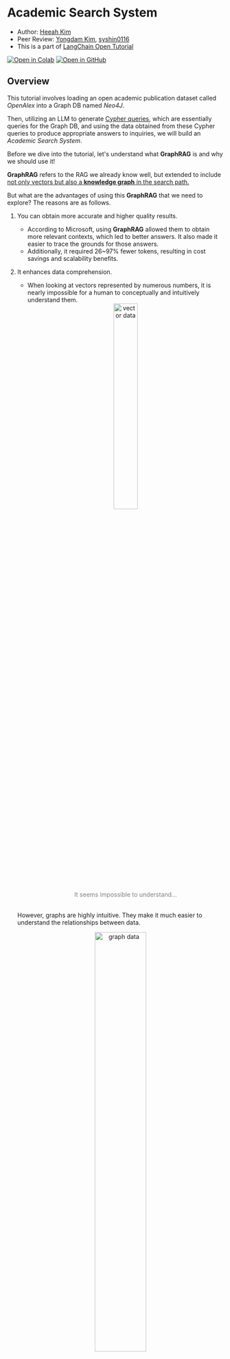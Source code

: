 <style>
.custom {
    background-color: #008d8d;
    color: white;
    padding: 0.25em 0.5em 0.25em 0.5em;
    white-space: pre-wrap;       /* css-3 */
    white-space: -moz-pre-wrap;  /* Mozilla, since 1999 */
    white-space: -pre-wrap;      /* Opera 4-6 */
    white-space: -o-pre-wrap;    /* Opera 7 */
    word-wrap: break-word;
}

pre {
    background-color: #027c7c;
    padding-left: 0.5em;
}

</style>

# Academic Search System

- Author: [Heeah Kim](https://github.com/yellowGangneng)
- Peer Review: [Yongdam Kim](https://github.com/dancing-with-coffee), [syshin0116](https://github.com/syshin0116)
- This is a part of [LangChain Open Tutorial](https://github.com/LangChain-OpenTutorial/LangChain-OpenTutorial)


[![Open in Colab](https://colab.research.google.com/assets/colab-badge.svg)](https://colab.research.google.com/github/LangChain-OpenTutorial/LangChain-OpenTutorial/blob/main/19-Cookbook/07-AcademicSearchSystem.ipynb) [![Open in GitHub](https://img.shields.io/badge/Open%20in%20GitHub-181717?style=flat-square&logo=github&logoColor=white)](https://github.com/LangChain-OpenTutorial/LangChain-OpenTutorial/blob/main/19-Cookbook/07-AcademicSearchSystem.ipynb)

## Overview

This tutorial involves loading an open academic publication dataset called *OpenAlex* into a Graph DB named *Neo4J*.

Then, utilizing an LLM to generate <U>Cypher queries</U>, which are essentially queries for the Graph DB,
and using the data obtained from these Cypher queries to produce appropriate answers to inquiries,
we will build an *Academic Search System*.

Before we dive into the tutorial, let's understand what **GraphRAG** is and why we should use it!

**GraphRAG** refers to the RAG we already know well, but extended to include <U>not only vectors but also a **knowledge graph** in the search path.</U>

But what are the advantages of using this **GraphRAG** that we need to explore?
The reasons are as follows.

1. You can obtain more accurate and higher quality results.
    - According to Microsoft, using **GraphRAG** allowed them to obtain more relevant contexts, which led to better answers. It also made it easier to trace the grounds for those answers. 
    - Additionally, it required 26~97% fewer tokens, resulting in cost savings and scalability benefits.

2. It enhances data comprehension.
    - When looking at vectors represented by numerous numbers, it is nearly impossible for a human to conceptually and intuitively understand them.
    <br><center><img src='./assets/07-academic-search-system-01.png' alt='vector data' style="width:35%; height:35%"></center>
      <center style="color:gray">It seems impossible to understand...</center>
    <br>However, graphs are highly intuitive. They make it much easier to understand the relationships between data.
    <br><center><img src='./assets/07-academic-search-system-02.png' alt='graph data' style="width:50%; height:50%"></center>
      <center style="color:gray">It looks much clearer now.</center>
    <br>By exploring such intuitive graphs, you can gain new insights.

3. Management becomes easier in terms of tracking, explaining, and access control.
    - Using graphs, you can trace why certain data was selected or why errors occurred. This traceability can be used to explain the results.
    - Additionally, you can assign data permissions within the knowledge graph, enhancing security and privacy protection.

Knowing what **GraphRAG** is makes you want to use it even more, doesn't it?
Now, let's embark on creating an **Academic Search System** together!

### Table of Contents

- [Overview](#overview)
- [Environement Setup](#environment-setup)
- [Preliminary Task: Running Neo4j Using Docker](#preliminary-task-running-neo4j-using-docker)
- [Prepare the Data](#prepare-the-data)
- [Let's make the Academic Search System](#lets-make-the-academic-search-system)

### References

- [Create a Neo4j GraphRAG Workflow Using LangChain and LangGraph](https://neo4j.com/developer-blog/neo4j-graphrag-workflow-langchain-langgraph/)
- [The GraphRAG Manifesto: Adding Knowledge to GenAI](https://neo4j.com/blog/graphrag-manifesto/)
- [Graph-Based-Literature-Review-Tool](https://github.com/vtmike2015/Graph-Based-Literature-Review-Tool/tree/main)
- [Neo4j](https://python.langchain.com/docs/integrations/graphs/neo4j_cypher/)
- [OpenAlex](https://docs.openalex.org/)
- [GraphRAG : Neo4j DB와 LangChain 결합을 통한 질의응답 구현하기 (Kaggle CSV 데이터 적용하기)](https://uoahvu.tistory.com/entry/GraphRAG-Neo4j-DB%EC%99%80-LangChain-%EA%B2%B0%ED%95%A9%EC%9D%84-%ED%86%B5%ED%95%9C-%EC%A7%88%EC%9D%98%EC%9D%91%EB%8B%B5-%EA%B5%AC%ED%98%84%ED%95%98%EA%B8%B0-Kaggle-CSV-%EB%8D%B0%EC%9D%B4%ED%84%B0-%EC%A0%81%EC%9A%A9%ED%95%98%EA%B8%B0)
----

<div style="color:gray">
Of course, Graph RAG does not come without its disadvantages.

1. It is quite challenging to construct.
2. It can be inefficient when dealing with unstructured data.
3. etc ...

Therefore, one must exercise caution when applying it in a production environment.

However, in this tutorial, we will focus solely on the topic of **Academic Search System**.
</div>

## Environment Setup

Set up the environment. You may refer to [Environment Setup](https://wikidocs.net/257836) for more details.

**[Note]**
- `langchain-opentutorial` is a package that provides a set of easy-to-use environment setup, useful functions and utilities for tutorials. 
- You can checkout the [`langchain-opentutorial`](https://github.com/LangChain-OpenTutorial/langchain-opentutorial-pypi) for more details.

```python
%%capture --no-stderr
%pip install langchain-opentutorial
```

```python
# Install required packages
from langchain_opentutorial import package

package.install(
    [
        "langchain-neo4j",
        "langchain",
        "langchain_openai",
        "langchain_core",
        "langgraph",
        "pyalex",
    ],
    verbose=False,
    upgrade=False,
)
```

```python
# Set environment variables
from langchain_opentutorial import set_env

set_env(
    {
        "OPENAI_API_KEY": "",
        "LANGCHAIN_API_KEY": "",
        "LANGCHAIN_TRACING_V2": "true",
        "LANGCHAIN_ENDPOINT": "https://api.smith.langchain.com",
        "LANGCHAIN_PROJECT": "Academic Search System",
        "NEO4J_USERNAME": "",
        "NEO4J_PASSWORD": "",
        "NEO4J_URI": "",
    }
)
```

You can alternatively set API keys such as `OPENAI_API_KEY` in a `.env` file and load them.

[Note] This is not necessary if you've already set the required API keys in previous steps.

```python
# Load API keys from .env file
from dotenv import load_dotenv

load_dotenv(override=True)
```

## Preliminary Task: Running Neo4j Using Docker

Before we get into the main tutorial, we need to perform some pre-tasks.<br>
Specifically, we need to launch the Graph DB, Neo4j, using Docker!

Since our goal is not to study Docker, we will skip the detailed explanation about Docker and share the Docker Compose code declared to launch the Neo4j container.
Please modify it according to your environment!

[Official Site : Getting started with Neo4j in Docker](https://neo4j.com/docs/operations-manual/current/docker/introduction/)

*docker-compose.yml*

```yaml
services:
  neo4j:
    container_name: neo4j-boot
    image: neo4j:5.22.0
    ports:
      - 7474:7474	# for browser console
      - 7687:7687	# for db
    volumes:
      - {your volume path}:/data
      - {your volume path}:/conf
      - {your volume path}:/plugins
      - {your volume path}:/logs # These files specify the volumes to maintain the basic Neo4j configuration and data.
      # We will convert and save the OpenAlex data into JSON format within {your volume path}/json_data,
      # and then load the data into our Neo4j database through the /import folder, which is mounted with this path.
      - {your volume path}:/import 
    environment:
      - NEO4J_dbms_security_procedures_unrestricted=apoc.*
      - NEO4J_apoc_import_file_enabled=true
      - NEO4J_apoc_export_file_enabled=true
      - NEO4J_apoc_import_file_use__neo4j__config=true
      - NEO4J_AUTH={your admin ID}/{your admin PW}
      - NEO4J_PLUGINS=["apoc"]
```

After launching the container using the above files (or in your own unique way), 

**https://localhost:7474**

if you access the local server on port 7474,
<br><center><img src='./assets/07-academic-search-system-03.png' alt='vector data' style="width:50%; height:50%"></center>
      <center style="color:gray">neo4j Browser Console</center>

Ta-da! You will be able to see the following Neo4j screen, 
<br>and you will be ready to fully enjoy the tutorial.

Shall we dive into the main content now?

## Prepare the Data

Let's prepare the Data. As mentioned earlier, we will use the **OpenAlex**, an open academic publication dataset.
OpenAlex data describes academic entities and how these entities are interconnected. The data properties provided include:
- `Works`
- `Authors`
- `Scores`
- `Institutions`
- `Topics`
- `Publishers`
- `Funders`

Among these, we will focus on handling the following data properties: `Works`, `Authors`, `Institutions`, `Topics`

### Data Structure

Before we look at the structure of the data we will create, let's briefly understand what Nodes and Relationships in a GraphDB are.

GraphDB is composed of **Nodes** and **Relationships**.

- **Node**: Refers to an individual entity. A node can have zero or more labels that define it.
- **Relationship**: Refers to the connection between a source node and a target node. Relationships always have a direction and a type.

Both nodes and relationships can have key-value pair properties.

For more detailed information about Graph properties, please refer to the [official website](https://neo4j.com/docs/getting-started/graph-database/).

Let us now explore the nodes and relationships of the data we will construct.

**Node**
- `Works`: These are academic documents such as journal articles, books, datasets, and theses.
    - `display_name`: The title of the academic document.
    - `cited_by_count`: The number of times the document has been cited.
    - `language`: The language in which the document is written.
    - `publication_year`: The year the document was published.
    - `type`: The type of the document.
    - `license`: The license under which the document is published.
    - `url`: The URL where the document is available.
<br>
<br>
- `Authors`: Information about the authors who wrote the academic documents.
  - `display_name`: The name of the author.
  - `orcid`: The author's ORCID. (ORCID is a global and unique ID for authors.)
  - `works_count`: The number of documents the author has worked on.
<br>
<br>
- `Topics`: Subjects related to the documents.
  - `display_name`: The title of the topic.
  - `description`: A description of the topic.
<br>
<br>
- `Institutions`: The institutions to which the authors were affiliated. It is included in the Authors data.
  - `display_name`: The name of the institution.
  - `ror`: The ROR (Research Organization Registry) ID of the institution.
  - `country_code`: The country where the institution is located.

**Relationship**
- `Works` <- `WROTE` - `Authors`: The relationship between an author and the documents they have written.
  - `author_position` The author's position in the authorship list (e.g., first author, second author).

- `Works` - `ASSOCIATION` -> `Topics`: The relationship between documents and topics.
  - `score` The relevance score indicating how strongly the document is related to the topic.

- `Authors` - `AFFILIATED` -> `Institutions`: The relationship between authors and the institutions with which they were affiliated.
  - `years` The years during which the author was affiliated with the institution.

<br>For more detailed information about **OpenAlex** Entities, please refer to the [official website](https://docs.openalex.org/api-entities/entities-overview).

The above structure utilizes only a small portion of the data, and you could certainly develop a more logical 
and comprehensive structure for nodes and relationships based on your own rationale.

However, for the purposes of this tutorial, we will proceed with the structure as outlined above.

```python
from pyalex import Works, Authors, Topics, Institutions
import os

json_path = "{your volume path}"  # "The local folder path to be mounted with /imports when running the Neo4j container
os.makedirs(json_path, exist_ok=True)
```

```python
from neo4j import GraphDatabase

# Connect with Neo4j
url = os.environ["NEO4J_URI"]
username = os.environ["NEO4J_USERNAME"]
password = os.environ["NEO4J_PASSWORD"]
driver = GraphDatabase.driver(url, auth=(username, password))
```

```python
import json


# Storing json data extracted from OpenAlex
# name : display_name of each entity
# entity : Works / Authors / Institutions / Topics
# page : JSON formatted data obtained through pyAlex
def make_file(name, entity, page):
    file = os.path.join(json_path, f"{name.replace(' ', '_')}_{entity}.json")
    out_file = open(file, "w")
    json.dump(page, out_file, indent=6)

    out_file.close()

    print("Now Downloading " + file)
```

```python
concept_id = (
    "C154945302"  # The Concept ID of Artificial Intelligence scholarly literature data
)

# Extract Works data
works_pager = (
    Works().filter(concept={"id": {concept_id}}).paginate(per_page=1, n_max=10)
)
for works_page in works_pager:
    try:
        make_file(works_page[0]["display_name"], "work", works_page[0])
        # Extract Topics data related to Works
        topics = works_page[0]["topics"]
        for topic in topics:
            try:
                topic_pager = Topics().filter(
                    display_name={"search": topic["display_name"]}
                )
                make_file(topic["display_name"], "topic", topic_pager.get()[0])
            except Exception as e:
                print(
                    "An error occurred while creating the ",
                    topic["display_name"],
                    " file. : ",
                    e,
                )

        # Extract Authors data related to Works
        for authorships in works_page[0]["authorships"]:
            try:
                author_pager = Authors().filter(
                    display_name={"search": {authorships["author"]["display_name"]}}
                )
                make_file(
                    authorships["author"]["display_name"],
                    "author",
                    author_pager.get()[0],
                )

            except Exception as e:
                print(
                    "An error occurred while creating the ",
                    authorships["author"]["display_name"],
                    " file. : ",
                    e,
                )
    except Exception as e:
        print(
            "An error occurred while creating the ",
            works_page[0]["display_name"],
            " file. : ",
            e,
        )
```

Let's create a graph based on the JSON file we downloaded.

```python
from glob import glob

# Retrieve the list of downloaded JSON files per node
# GSince the data to be used in the graph is accessed through the /imports folder within the container, local paths are excluded.
work_files = [i.split("\\")[-1] for i in glob(json_path + "*_work.json")]
author_files = [i.split("\\")[-1] for i in glob(json_path + "*_author.json")]
institution_files = [i.split("\\")[-1] for i in glob(json_path + "*_institution.json")]
topic_files = [i.split("\\")[-1] for i in glob(json_path + "*_topic.json")]
```

Now let's build a graph using Cypher. Before that, let me briefly talk about Cypher.
<br>Cypher is Neo4j’s declarative query language, allowing users to unlock the full potential of property graph databases.
<br>For more detailed information about Neo4j Cyphers, please refer to the [official website](https://neo4j.com/docs/cypher-manual/current/introduction/).

As always, a single line of code is often easier to understand than ten lines of explanation. 
<br>Let's use Cypher to insert JSON data.

Let's analyze the Cypher declared above, line by line. We will omit explanations for duplicated forms of code.

- `CALL apoc.load.json('"+ file+ "')`
  - Read the JSON files. At this time, the **APOC** module is required. In the case of the docker compose provided above, it will be automatically installed through `NEO4J_PLUGINS=['apoc']`.
<br>
<br>
- `YIELD value`
  - Returns the `value` obtained by reading the JSON file.
<br>
<br>
- `UNWIND value.authorships as authorships`
  - By separating the `authorships` list within the `value` object, each item is individually processed as `authorships` objects with an alias assigned through `as`.
<br>
<br>
- `WITH value, authorships, author, topics, field, domain`
  - Variables obtained through `YIELD` and `UNWIND` are passed to the next part of the query, making them available for subsequent operations.
<br>
<br>
- `MERGE (w:Works {id: value.id}) \
  SET w.display_name = coalesce(value.display_name, '')\
  ...`
  - The `MERGE` clause is used to match or create a node with the `Works` label that has a unique `id` property matching `value.id`. If a node with the corresponding `id` already exists, it matches that node; otherwise, it creates a new node.
  - The `SET` clause updates the `display_name` property of the `Works` node. The `coalesce` function ensures that `value.display_name` is replaced with an empty string (`''`) if it is `null`.
<br>
<br>
- `MERGE (a)-[:WROTE{author_position: authorships.author_position}]->(w)`
    - The `MERGE` clause is used to match or create a relationship between nodes `a` and `w`. Just like with nodes, if the same relationship already exists, it matches or creates it, and if it does not exist, it creates a new relationship.
    - This relationship has the `WROTE` label and includes the `author_position` property. This property is set to the value of `authorships.author_position`.

The **nodes** and **relationships** for `Authors` and `Topics` will be constructed in a similar manner, so the explanation will be omitted.

```python
for file in work_files:
    print("File being imported: " + file)
    work_node_creation = (
        "CALL apoc.load.json('"
        + file
        + "') \
        YIELD value \
        UNWIND value.authorships as authorships \
        UNWIND authorships.author as author \
        UNWIND value.topics as topics \
        UNWIND topics.field as field \
        UNWIND topics.domain as domain \
        WITH value, authorships, author, topics, field, domain \
        MERGE (w:Works {id: value.id}) \
        SET w.display_name = coalesce(value.display_name, ''), \
        w.cited_by_count = coalesce(value.cited_by_count, ''), \
        w.is_paratext = coalesce(value.is_paratext, ''), \
        w.language = coalesce(value.language, ''), \
        w.publication_year = coalesce(value.publication_year, ''), \
        w.type = coalesce(value.type, ''), \
        w.license = coalesce(value.license, ''), \
        w.url = coalesce(value.url, '')\
        MERGE (a:Authors {id: author.id})\
        SET a.display_name = coalesce(author.display_name, ''),\
        a.orcid = coalesce(author.orcid, '')\
        MERGE (a)-[:WROTE{author_position: authorships.author_position}]->(w)\
        MERGE (t:Topics {id:topics.id}) \
        SET t.display_name = coalesce(topics.display_name, '')\
        MERGE (w)-[:ASSOCIATION{score: topics.score}]->(t)"
    )
    driver.execute_query(work_node_creation)
    print("File - " + file + " import complete")

print("All works imported")
```

```python
for file in author_files:
    print("File being imported: " + file)
    author_node_creation = (
        "CALL apoc.load.json('"
        + file
        + "') \
        YIELD value \
        UNWIND value.affiliations as affiliations \
        UNWIND affiliations.institution as institution \
        UNWIND affiliations.years as years \
        WITH value, affiliations, institution, years \
        MERGE (a:Authors {id: value.id})\
        SET a.display_name = coalesce(value.display_name, ''),\
        a.orcid = coalesce(value.orcid, ''),\
        a.works_count = coalesce(value.works_count, '')\
        MERGE (i:Institutions {id:institution.id}) \
        SET i.display_name = coalesce(institution.display_name, ''), \
        i.ror = coalesce(institution.ror, ''), \
        i.country_code = coalesce(institution.country_code, '') \
        FOREACH (year IN years |\
        MERGE (a)-[:AFFILIATED{year: years}]->(i))"
    )
    driver.execute_query(author_node_creation)
    print("File - " + file + " import complete")

print("All authors imported")
```

```python
for file in topic_files:
    print("File being imported: " + file)
    topic_node_creation = (
        "CALL apoc.load.json('"
        + file
        + "') \
        YIELD value \
        UNWIND value.field as field \
        UNWIND value.domain as domain \
        WITH value, field, domain \
        MERGE (t:Topics {id: value.id})\
        SET t.display_name = coalesce(value.display_name, '')"
    )
    driver.execute_query(topic_node_creation)
    print("File - " + file + " import complete")

print("All topics imported")
```

The graph with all the data will have the following structure.

<br><center><img src='./assets/07-academic-search-system-04.png' alt='our graph' style="width:50%; height:50%"></center>
      <center style="color:gray">The graph we built!</center>

Now, let us integrate the generated graph with the LLM to build a Q&A system.

## Let's make the Academic Search System

### Using the default QA chain

First, let's make use of the default QA Chain provided by langchain.<br>
`GraphCypherQAChain` is a function that *generates Cypher queries* and *facilitates question-answering about graphs* 
<br>by having a pre-declared chain, making it convenient to use.

<br><center><img src='./assets/07-academic-search-system-05.png' alt='GraphCypherQAChain' style="width:50%; height:50%"></center>
      <center style="color:gray">source : [Langchain](https://python.langchain.com/v0.1/docs/use_cases/graph/)</center>

As can be seen from the above picture, the model operates the LLM once to generate a Cypher query, 
<br>then runs the GraphDB with the generated query, and operates the LLM once again to generate an appropriate response 
<br>to the user's query based on the executed results.

Let's implement a simple QA service using the `GraphCypherQAChain` function.

```python
from langchain_neo4j import GraphCypherQAChain, Neo4jGraph
from langchain_openai import ChatOpenAI
from langchain_core.prompts import PromptTemplate
```

```python
# Declaring graphs and LLM models

graph = Neo4jGraph(
    os.environ["NEO4J_URI"], os.environ["NEO4J_USERNAME"], os.environ["NEO4J_PASSWORD"]
)

llm = ChatOpenAI(
    model="gpt-4o-mini",
    temperature=0,
    api_key=os.environ["OPENAI_API_KEY"],
)
```

```python
# (Optional) Declaration of Prompts for Generating Cypher Queries and for QA

CYPHER_GENERATION_TEMPLATE = """Task:Generate Cypher statement to query a graph database.
Instructions:
Use only the provided relationship types and properties in the schema.
Do not use any other relationship types or properties that are not provided.
Schema:
{schema}
Note: Do not include any explanations or apologies in your responses.
Do not respond to any questions that might ask anything else than for you to construct a Cypher statement.
Do not include any text except the generated Cypher statement.

The question is:
{question}"""
CYPHER_GENERATION_PROMPT = PromptTemplate(
    input_variables=["schema", "question"], template=CYPHER_GENERATION_TEMPLATE
)
```

```python
CYPHER_QA_TEMPLATE = """You are an assistant that helps to form nice and human understandable answers.
The information part contains the provided information that you must use to construct an answer.
The provided information is authoritative, you must never doubt it or try to use your internal knowledge to correct it.
Make the answer sound as a response to the question. Do not mention that you based the result on the given information.

If the provided information is empty, say that you don't know the answer.
Information:
{context}

Question: {question}
Helpful Answer:"""
CYPHER_QA_PROMPT = PromptTemplate(
    input_variables=["context", "question"], template=CYPHER_QA_TEMPLATE
)
```

```python
chain = GraphCypherQAChain.from_llm(
    llm,
    graph=graph,
    verbose=True,
    qa_prompt=CYPHER_QA_PROMPT,
    cypher_prompt=CYPHER_GENERATION_PROMPT,
    allow_dangerous_requests=True,
)
```

```python
chain.invoke("Who is the author with the most publications?")
```

<pre class="custom">
    
    > Entering new GraphCypherQAChain chain...
    Generated Cypher:
    cypher
    MATCH (a:Authors)-[:WROTE]->(w:Works)
    RETURN a.display_name, COUNT(w) AS publication_count
    ORDER BY publication_count DESC
    LIMIT 1
    
    Full Context:
    [{'a.display_name': 'Geoffrey E. Hinton', 'publication_count': 2}]
    
    > Finished chain.
</pre>




    {'query': 'Who is the author with the most publications?',
     'result': 'The author with the most publications is Geoffrey E. Hinton, who has a total of 2 publications.'}



**However**, there is one issue with this function, 
<br>which is that it directly inserts the information from the query into the Cypher.

In other words, <U>you need to have precise information about the data to get the desired answer.</U>

```python
chain.invoke("What literature is available related to CNN?")
```

<pre class="custom">
    
    > Entering new GraphCypherQAChain chain...
    Generated Cypher:
    cypher
    MATCH (t:Topics {display_name: 'CNN'})<-[:ASSOCIATION]-(w:Works)
    RETURN w
    
    Full Context:
    []
    
    > Finished chain.
</pre>




    {'query': 'What literature is available related to CNN?',
     'result': "I'm sorry, but I don't know the answer."}



Therefore, instead of relying on the predefined QA chain, 
<br>we should create our own custom chain using **LangGraph**.

### Using the LangGraph chain we built 

Upon receiving a query, if it pertains to a node or the relationships between nodes, <br>
we plan to first extract related data by performing a semantic search using Embedding Vectors of specific properties. <br>
Then, we will construct a graph to utilize the extracted data for the query.

```python
from langchain.vectorstores import Neo4jVector
from langchain_openai import OpenAIEmbeddings
from langchain_core.tools import tool
from langchain_core.prompts import ChatPromptTemplate
from langchain_core.messages import HumanMessage, AIMessage

from langgraph.prebuilt import ToolNode, tools_condition
from langgraph.graph import StateGraph, START, END
from langgraph.graph.message import add_messages

from typing import Annotated
from typing_extensions import TypedDict
```

```python
# Define State


class State(TypedDict):
    messages: Annotated[list, add_messages]
```

```python
# Define Tools


@tool
def node_vector_search_tool(
    node_label: Annotated[
        str,
        "This is the node label that requires vector search (one of Works, Authors, Institutions, Topics).",
    ],
    query: Annotated[str, "User's query."],
):
    """
    Retrieve the node information most similar to the user's query.

    Input:
    - node_label: The label of the node. The types include Works, Authors, Institutions, and Topics.
      - Works: Node containing information about academic literature.
      - Authors: Node containing information about authors.
      - Institutions: Node containing information about institutions.
      - Topics: Node containing information about topics related to the literature.
    - query: The user's query.

    Output:
    - The node with the highest similarity is returned.
    """
    node_vector_index = Neo4jVector.from_existing_graph(
        embedding=OpenAIEmbeddings(openai_api_key=os.environ["OPENAI_API_KEY"]),
        url=os.environ["NEO4J_URI"],
        username=os.environ["NEO4J_USERNAME"],
        password=os.environ["NEO4J_PASSWORD"],
        index_name="name_vector",
        node_label=node_label,
        text_node_properties=(
            ["display_name"]
            if node_label != "Topics"
            else ["display_name", "description"]
        ),
        embedding_node_property="embedding_vectors",
    )

    result = node_vector_index.similarity_search(query, k=1)

    return result


@tool
def relationship_vector_search_tool(
    relationship_property: Annotated[
        str,
        "This is the relationship property that requires vector search (one of year, score, author_position).",
    ],
    query: Annotated[str, "User's query."],
):
    """
    Retrieve the relationship information most similar to the user's query.

    Input:
    - relationship_property: The property of the relationship. The types include year, score, and author_position.
      - year: Information about the relationship between Authors and Institutions, indicating the year an author was affiliated with an institution.
      - score: Information about the relationship between Works and Topics, indicating the percentage of their relevance.
      - author_position: Information about the relationship between Works and Authors, indicating the author's position (order) in the work.

    Output:
    - The relationship with the highest similarity is returned.
    """
    relationship_vector_index = Neo4jVector.from_existing_relationship_index(
        embedding=OpenAIEmbeddings(openai_api_key=os.environ["OPENAI_API_KEY"]),
        url=os.environ["NEO4J_URI"],
        username=os.environ["NEO4J_USERNAME"],
        password=os.environ["NEO4J_PASSWORD"],
        text_node_property=relationship_property,
        embedding_node_property="embedding_vectors",
    )

    result = relationship_vector_index.similarity_search(query, k=1)

    return result


tools = [node_vector_search_tool, relationship_vector_search_tool]
tool_node = ToolNode(tools)
```

```python
# Let's build our graph!

assistant_prompt = ChatPromptTemplate.from_messages(
    [
        (
            "system",
            "You are a question generation agent that generates questions to fetch the optimal results from a Graph DB.\
            If the user's question is about academic literature, authors, topics, or institutions, use a Tool to calculate similarity with Nodes.\
            If the user's question is about the relevance between academic literature and topics, \
            the relationship between academic literature and authors, or the affiliation between authors and institutions, \
            use a Tool to calculate similarity with Relationships to find the related data. \
            Then, append the result of the Tool call to the user's question and output the revised question. \
            If not, pass the user's question as is.\
            Do not add any additional comments and output only the query.",
        ),
        ("user", "{messages}"),
    ]
)

assistant = assistant_prompt | llm.bind_tools(tools)


def chatbot(state: State):
    messages = state["messages"]
    response = assistant.invoke(messages)
    return {"messages": [response]}


def cypherQA(state: State):
    chain = GraphCypherQAChain.from_llm(
        llm,
        graph=graph,
        verbose=True,
        qa_prompt=CYPHER_QA_PROMPT,
        cypher_prompt=CYPHER_GENERATION_PROMPT,
        allow_dangerous_requests=True,
    )
    response = chain.invoke(state["messages"][-1].content)
    return {"messages": [response["result"]]}


def route_tools(state: State):
    next_node = tools_condition(state)
    # If no tools are invoked, return to the user
    if next_node == END:
        return "cypherQA"
    return "tools"


graph_builder = StateGraph(State)

graph_builder.add_node("chatbot", chatbot)
graph_builder.add_node("tools", tool_node)
graph_builder.add_node("cypherQA", cypherQA)

graph_builder.add_edge(START, "chatbot")
graph_builder.add_conditional_edges("chatbot", route_tools, ["tools", "cypherQA"])
graph_builder.add_edge("tools", "chatbot")
graph_builder.add_edge("cypherQA", END)

app = graph_builder.compile()
```

```python
from IPython.display import Image, display
from langchain_core.runnables.graph import CurveStyle, MermaidDrawMethod, NodeStyles

# Visualize the compiled StateGraph as a Mermaid diagram
display(
    Image(
        app.get_graph().draw_mermaid_png(
            draw_method=MermaidDrawMethod.API,
        )
    )
)
```


    
![png](./img/output_42_0.png)
    


```python
# Let's actually operate the graph.

user_query = "CNN Works"

events = app.stream(
    {"messages": [HumanMessage(content=user_query)]}, stream_mode="values"
)
for event in events:
    event["messages"][-1].pretty_print()
```

<pre class="custom">================================ Human Message =================================
    
    CNN Works
    ================================== Ai Message ==================================
    Tool Calls:
      node_vector_search_tool (call_lslW14cJ6XyY26udbv42MGqX)
     Call ID: call_lslW14cJ6XyY26udbv42MGqX
      Args:
        node_label: Works
        query: CNN Works
    ================================= Tool Message =================================
    Name: node_vector_search_tool
    
    [Document(metadata={'title': 'ImageNet Classification with Deep Convolutional Neural Networks', 'cited_by_count': 67974, 'publication_year': 2012, 'language': 'en', 'license': '', 'is_paratext': False, 'type': 'article', 'url': ''}, page_content='\ndisplay_name: ImageNet Classification with Deep Convolutional Neural Networks')]
    ================================== Ai Message ==================================
    
    What are the details of the work titled "ImageNet Classification with Deep Convolutional Neural Networks"?
    
    
    > Entering new GraphCypherQAChain chain...
    Generated Cypher:
    cypher
    MATCH (w:Works {title: "ImageNet Classification with Deep Convolutional Neural Networks"})
    RETURN w
    
    Full Context:
    [{'w': {'embedding_vectors': [-0.01446049939841032, -0.001230438589118421, 0.009549254551529884, -0.007678637281060219, 0.020359598100185394, 0.01800556480884552, -0.0012532082619145513, 1.265742594114272e-05, -0.015315238386392593, 0.002375053009018302, 0.01193831954151392, 0.030826646834611893, 0.0029442950617522, 0.0023575378581881523, -0.0308826956897974, 0.023007888346910477, 0.018734194338321686, 0.014922899194061756, 0.01580566167831421, -0.032732293009757996, -0.008211097680032253, 0.01821574568748474, -0.005734456703066826, -0.025502044707536697, -0.008470322005450726, 0.010095726698637009, 0.017809394747018814, -0.03466596454381943, 0.010137762874364853, -0.011153641156852245, 0.02164871245622635, 0.00020941538969054818, 0.009226975962519646, -0.031275033950805664, 0.0047115725465118885, -0.009857520461082458, -0.005377147812396288, -0.018257781863212585, 0.025249825790524483, 0.016099916771054268, 0.03306858614087105, 0.009381108917295933, -0.016366146504878998, -0.02506766840815544, -0.012358683161437511, 0.010410998947918415, -0.009983629919588566, -0.005748468916863203, -0.0022944833617657423, 0.008190079592168331, 0.021704761311411858, 0.040326859802007675, -0.0059306262992322445, -0.030154066160321236, -0.01785143092274666, 0.015161105431616306, -0.02767392061650753, 0.010298902168869972, 0.0039023731369525194, -0.04077524691820145, 0.018888326361775398, -0.005874577909708023, -0.029565555974841118, 0.005899099167436361, -0.016352135688066483, -0.028066260740160942, 0.01925264298915863, 0.03909379243850708, 0.04004661738872528, -0.012765034101903439, 0.046436138451099396, 0.016632376238703728, 0.008897691033780575, -0.012526827864348888, 0.028752854093909264, -0.005461220629513264, -0.0003154914593324065, 0.01667441427707672, -0.009801472537219524, -0.004165100399404764, 0.011398852802813053, -0.015091044828295708, -0.010950465686619282, 0.004109052009880543, 0.011097593232989311, -0.011959337629377842, -0.016744473949074745, -0.0038638398982584476, 0.0019091502763330936, -0.007496479898691177, 0.059075064957141876, 0.008253133855760098, 0.01909850910305977, 0.0062879351899027824, -0.02737966738641262, 0.015875723212957382, -0.018397903069853783, 0.027575837448239326, -0.004480372648686171, -0.0032770826946944, 0.01268096175044775, 0.010705254040658474, -0.008148043416440487, -0.021928954869508743, -0.018846290186047554, -0.01654830388724804, -0.002438107505440712, 0.01835586689412594, 0.006494613830000162, -0.007013062015175819, -0.00953524187207222, 0.02950950898230076, 0.0030774101614952087, -0.03800084814429283, -0.01228161621838808, 0.0018058109562844038, 0.013122343458235264, -4.3267868022667244e-05, 0.01260389480739832, -0.010600162670016289, 0.005373645108193159, 0.014131215400993824, 0.009969618171453476, -0.018173709511756897, 0.009899557568132877, 0.011468913406133652, -0.0187482051551342, -0.03808492049574852, 0.018608085811138153, -0.011805204674601555, 0.029145194217562675, 0.016394171863794327, 0.01153897400945425, -0.022055065259337425, 0.0034592400770634413, 0.015945782884955406, 0.011209690012037754, 0.0018373382044956088, -0.020513731986284256, 0.02114427648484707, -0.016338123008608818, 0.03786072880029678, -0.0154413478448987, -0.00021773508342448622, -0.01345162745565176, 0.03242402896285057, -0.04102746397256851, 0.0098505150526762, -0.010859386995434761, 0.0012803567806258798, -0.021872907876968384, -0.015497395768761635, -0.008063970133662224, 0.0013407840160652995, -0.0005810647853650153, 0.03500225767493248, 0.006848420016467571, 0.011616040952503681, 0.0017121050041168928, 0.006133802235126495, 0.005664396565407515, 0.011139629408717155, -0.02477341517806053, -0.03144317865371704, 0.040410932153463364, 0.025936419144272804, 0.014614633284509182, -0.002031756332144141, -0.010375969111919403, 0.003457488724961877, 0.014894874766469002, 0.012652937322854996, -0.042961135506629944, 0.0021893924567848444, 0.017893467098474503, -0.010319920256733894, 0.025530068203806877, -0.023834602907299995, -0.03161132335662842, -0.01907048374414444, -0.00840726774185896, 0.012779045850038528, 0.006329971831291914, -0.007685643620789051, 0.0022559501230716705, 0.003376919077709317, 0.03332080319523811, -0.01646423153579235, 0.003940906375646591, -0.005976165644824505, -0.011027532629668713, 0.027786018326878548, 0.0004825421201530844, -0.005779996048659086, -0.6326748728752136, -0.03503027930855751, 0.01675848662853241, -0.021130265668034554, 0.006091765593737364, 0.025516055524349213, -0.013949058018624783, -0.01434139721095562, -0.011062562465667725, 0.04209238663315773, 0.002870731521397829, -0.01625405065715313, -0.03287241607904434, 0.0014371172292158008, -0.0011069568572565913, -0.030041968449950218, -0.0005307087558321655, -0.01102052628993988, -0.010305908508598804, -0.0019266654271632433, 0.0071496800519526005, 0.009051823988556862, -0.017164837568998337, 0.023218069225549698, -0.007118152920156717, -0.007405401207506657, -0.004392797127366066, 0.008141037076711655, 0.01893036440014839, 0.0077416920103132725, -0.04472666233778, 0.015665540471673012, 0.02515174075961113, -0.001524692983366549, 0.04915449023246765, -0.009787460789084435, -0.008694515563547611, 0.004974300041794777, -0.0002957869437523186, 0.06664160639047623, -0.03396536037325859, -0.012022391892969608, 0.0013223930727690458, 0.004750106018036604, -0.021816859021782875, 0.03135910630226135, 0.012800064869225025, 0.003238549456000328, 0.020962119102478027, -0.012652937322854996, 0.0037587489932775497, 0.005072384607046843, 0.008421279489994049, -0.0033348826691508293, 0.022475427016615868, -0.010256865993142128, 0.016394171863794327, -0.006974529009312391, 0.021760810166597366, 0.006102274637669325, -0.008540382608771324, 0.013409591279923916, -0.010873398743569851, -0.02687523141503334, -0.02127038687467575, 0.020836010575294495, -0.008533376269042492, -0.0019704531878232956, -0.008575412444770336, -0.016632376238703728, 0.007114649750292301, -0.0022034046705812216, 0.027743982151150703, -0.00416860356926918, 0.002995088929310441, 0.026328759267926216, 0.0023049924056977034, -0.01260389480739832, -0.001072802348062396, 0.019182581454515457, 0.011658077128231525, -0.010754295624792576, 0.02443712390959263, 0.008309182710945606, -0.006830904632806778, 0.006147813983261585, 0.00420363387092948, 0.002299737883731723, -0.012120476923882961, -0.013521688058972359, 0.029817774891853333, 0.007944867946207523, -0.007195219397544861, -0.03909379243850708, -0.023960711434483528, 0.024843474850058556, -0.017417054623365402, -0.00418261531740427, -0.0065541653893888, -0.007580552715808153, 0.013759894296526909, -0.010144769214093685, 0.0025204287376254797, 0.0005434072227217257, 0.014110197313129902, 0.013038270175457, -0.032227858901023865, 0.04486678168177605, 0.01975707896053791, -0.005713438615202904, -0.013374561443924904, -0.009135897271335125, -0.04399803280830383, 0.011735144071280956, 0.009584284387528896, -0.03096676804125309, 0.015315238386392593, 0.021704761311411858, 0.017515139654278755, 0.008148043416440487, 0.008967751637101173, -0.00886966660618782, 0.014600620605051517, 0.009647339582443237, 0.0026955800130963326, 0.01359875500202179, 0.005170469172298908, -0.024128858000040054, -0.017613224685192108, 0.008939727209508419, 0.021256374195218086, 0.017066752538084984, 0.020485708490014076, -0.007776722311973572, 0.029089145362377167, 0.010551120154559612, 0.024605268612504005, 0.009437157772481441, -0.04108351469039917, -0.01253383420407772, 0.0004707193875219673, 0.002362792380154133, 0.017991552129387856, 0.006228383630514145, -0.02862674556672573, 0.003989948891103268, -0.0014476263895630836, 0.018916351720690727, -0.005033851135522127, 0.013472645543515682, -0.015483384020626545, -0.013255458325147629, -0.0167024377733469, 0.018888326361775398, 0.005058372393250465, -0.033685117959976196, 0.00034439144656062126, -0.02865476906299591, 0.0008179570431821048, -0.02257351204752922, -0.008218104019761086, 0.020177440717816353, -0.016127940267324448, 0.00020733546989504248, -0.02127038687467575, -0.004067015368491411, -0.021942967548966408, 0.043353475630283356, -0.028836926445364952, -0.018972400575876236, 0.009290030226111412, -0.02494155988097191, -0.009388115257024765, 0.016240037977695465, 0.01675848662853241, 0.026300733909010887, -0.01673046126961708, -0.019644981250166893, 0.0043437546119093895, -0.0075174979865550995, 0.023274118080735207, 0.006456080824136734, -0.00336290686391294, -0.004599475767463446, 0.024787425994873047, 0.015861710533499718, 0.019406775012612343, 0.008834636770188808, -0.0310228168964386, 0.004417318385094404, -0.007419413421303034, 0.02233530767261982, 0.0012006628094241023, 0.013479651883244514, 0.015231166034936905, 0.04363371804356575, 0.01996725983917713, -0.018159696832299232, 0.009058830328285694, 0.025516055524349213, 0.008939727209508419, 0.014544572681188583, 0.019168568775057793, 0.006305450573563576, 0.02023348957300186, 0.0028532163705676794, 0.009304042905569077, -0.02366645820438862, -0.014404451474547386, 0.016842558979988098, 0.01705273985862732, 0.0063089532777667046, -0.012449761852622032, -0.00677135307341814, -0.0001980305532924831, 0.02013540454208851, -0.016576329246163368, -0.0027796528302133083, -0.03301253542304039, 0.030826646834611893, 0.021046193316578865, 0.005653887055814266, 0.014530560001730919, 0.0010167538421228528, -0.004988311789929867, -0.003657161258161068, 0.017837418243288994, 0.009233982302248478, 0.01067722961306572, -0.041924238204956055, 0.010389980860054493, 0.030714549124240875, 0.018313830718398094, -0.013521688058972359, -0.004855196923017502, 0.0004821042239200324, 0.02900507301092148, -0.005075887776911259, 0.020864034071564674, -0.014824815094470978, 0.0192246176302433, 0.018664132803678513, 0.016001831740140915, -0.021732786670327187, 0.025880370289087296, 0.0175571758300066, -0.0012645930983126163, 0.023624420166015625, -0.039430081844329834, -0.0009326811996288598, -0.0033821735996752977, 0.00017558927356731147, -0.022965852171182632, -0.0016937140608206391, 0.0026623012963682413, 0.006238893140107393, 0.0003277520590927452, 0.0167024377733469, 0.007601570803672075, 0.01978510245680809, 0.012666949070990086, 0.0022927317768335342, 0.030658502131700516, 0.005016336217522621, 0.021522603929042816, -0.021704761311411858, 0.004038991406559944, -0.02164871245622635, 0.00609526876360178, -0.023148009553551674, -0.017599212005734444, -0.024633293971419334, 0.00808498915284872, -0.026230674237012863, -0.007048092316836119, -0.007923849858343601, 0.006855425890535116, -0.004235161002725363, 0.014040136709809303, -0.00012479537690524012, -0.010621180757880211, -0.021284397691488266, 0.020934095606207848, 8.303271170007065e-05, 0.007657619193196297, -0.007293304428458214, -0.045987751334905624, 0.027239546179771423, -0.022475427016615868, 0.00159825652372092, 0.001186650712043047, 0.018117660656571388, 0.007181207649409771, -0.00028286949964240193, -0.019532883539795876, -0.004119561053812504, 0.03657161444425583, -0.008148043416440487, -0.009240987710654736, -0.011223701760172844, 0.0329284630715847, 0.015034995973110199, -0.0037377309054136276, -0.007664625532925129, 0.051452476531267166, -0.00115687504876405, -0.006508626043796539, 0.003734227968379855, -0.006995547097176313, -0.004144082311540842, 0.008197085931897163, 0.01444648765027523, -0.01752915233373642, -0.005559305660426617, 0.016240037977695465, 0.0008906449074856937, -0.022321294993162155, 0.0007308192434720695, 0.017220886424183846, 0.0003386990283615887, -0.005440202541649342, -0.015034995973110199, -0.01779538206756115, 0.0015316989738494158, 0.0007062980439513922, 0.04231657832860947, -0.004245670046657324, 0.003993452060967684, -0.03096676804125309, -0.008547388017177582, -0.03651556372642517, 0.001051784143783152, 0.005373645108193159, -0.010670223273336887, -0.034806087613105774, 0.01773933321237564, 0.010656211525201797, 0.010347944684326649, 0.006126795895397663, -0.004098542965948582, 0.012715991586446762, 0.007587558589875698, -0.002345277229323983, -0.015665540471673012, -0.004764118231832981, 0.0031544766388833523, 0.02597845532000065, -0.0099205756559968, 0.01726292259991169, -0.03965427726507187, 0.023302143439650536, 0.022937826812267303, 0.012400719337165356, -0.03284439072012901, -0.01654830388724804, 0.04052302986383438, 0.025586117058992386, -0.007461449597030878, -0.013073300942778587, 0.03665568679571152, 0.005839547608047724, 0.03853330761194229, 0.007139171008020639, -0.003413700731471181, 0.015791650861501694, 0.014908887445926666, 0.0077346861362457275, -0.009170927107334137, -0.005184481386095285, -0.018313830718398094, 0.006939498707652092, 0.05128433182835579, 0.0013425354845821857, -0.025431983172893524, 0.014782777987420559, 0.015133081004023552, -0.04764118045568466, -0.01963096857070923, -0.022027039900422096, -0.009065836668014526, -0.018902339041233063, -0.02254548855125904, -0.006904468405991793, -0.017220886424183846, -0.015665540471673012, -0.018580060452222824, 0.0029267799109220505, -0.0034347190521657467, -0.0018460957799106836, -0.0008845145930536091, -0.01277204044163227, -0.004991814959794283, -0.009381108917295933, 0.010859386995434761, -0.013353542424738407, -0.026538940146565437, -0.037356290966272354, -0.00016026353114284575, -0.004158094059675932, 0.008666491135954857, 0.015034995973110199, -0.020331574603915215, 0.0024731378071010113, 0.010074708610773087, 0.0035152886994183064, -0.026202648878097534, -0.018257781863212585, -0.039906494319438934, 0.005527778062969446, 0.0002699520846363157, 0.004553936421871185, -0.002551955869421363, -0.02257351204752922, 0.020163429901003838, 0.030041968449950218, -0.002555459039285779, 0.021844882518053055, -0.0014169748174026608, 0.01468469388782978, 0.010453036054968834, 0.015301226638257504, -0.016772497445344925, 0.01309431903064251, -0.01898641139268875, 0.018257781863212585, -0.010242854245007038, -0.00734234694391489, -0.004557439591735601, -0.0026868225540965796, 0.004525911994278431, -0.004347257781773806, 0.012036404572427273, -0.011658077128231525, 0.021942967548966408, 0.033292777836322784, 0.01036896277219057, -0.00968236941844225, -0.009843508712947369, 0.003888361155986786, 0.041896216571331024, -0.010523096658289433, 0.009913569316267967, -0.014327384531497955, 0.0026640528813004494, 0.013535700738430023, -0.0072582741267979145, 0.026258697733283043, -0.014530560001730919, -0.005363136064261198, 0.032732293009757996, -0.0030126040801405907, -0.041307706385850906, -0.03444177284836769, 0.012996233999729156, -0.010803338140249252, 0.026538940146565437, -0.02257351204752922, -0.04245670139789581, -0.009044818580150604, -0.0007636601221747696, -0.00596915977075696, 0.009913569316267967, 0.0025484529323875904, -0.045483317226171494, -0.00513193616643548, -0.01569356583058834, -0.0007851161644794047, -0.010109739378094673, 0.025558091700077057, -0.03505830466747284, 0.007188213523477316, -0.012071434408426285, 0.004448845516890287, 0.033685117959976196, 0.015595480799674988, 0.010796332731842995, -0.015903746709227562, -0.012863119132816792, -0.017697297036647797, -0.005744966212660074, -0.03769258037209511, 0.025025632232427597, 0.04018673673272133, 0.03772060573101044, 0.04018673673272133, 0.01625405065715313, 0.023386215791106224, -0.0014537565875798464, -0.0011647568317130208, 0.0061723352409899235, 0.0308826956897974, -0.004504893906414509, -0.03816899284720421, -0.01779538206756115, 0.008988769724965096, -0.009983629919588566, 0.04077524691820145, -0.004238663706928492, -0.002975822426378727, -0.013949058018624783, 0.010894416831433773, -0.006329971831291914, -0.026805169880390167, -0.018818266689777374, -0.0006182844517752528, 0.0028864950872957706, 0.0028321982827037573, 0.010088720358908176, -0.01856604777276516, -0.0070340801030397415, 0.0149649353697896, -0.006816892419010401, 0.0019704531878232956, 0.00019704533042386174, 0.00876457616686821, 0.007272286340594292, 0.005142445210367441, 0.008533376269042492, -0.004119561053812504, -0.025936419144272804, 0.0002953490475192666, -0.023456275463104248, -0.0048376815393567085, 0.01771130971610546, 0.0025361923035234213, 0.032788343727588654, 0.0067748562432825565, 0.020093368366360664, -0.006368504837155342, 0.03718814626336098, 0.005265051033347845, -0.011111604981124401, -0.010537108406424522, -0.021102240309119225, -0.011756162159144878, -0.021844882518053055, -0.050499651581048965, 0.007405401207506657, 0.030294187366962433, -0.0023032408207654953, -0.031218985095620155, 0.008204091340303421, -0.02265758626163006, -0.020205466076731682, 0.010810344479978085, 0.008070976473391056, 0.024156881496310234, -0.02108822949230671, 0.02987382374703884, 0.04419420287013054, -0.012568864971399307, -0.001229562796652317, 0.029677653685212135, 0.002532689366489649, -0.012575870379805565, 0.026833195239305496, 0.03287241607904434, 0.010102733038365841, -0.02998591959476471, 0.002891749609261751, -0.0028847435023635626, -0.01183322910219431, -0.02892099879682064, 0.027561824768781662, 0.01919659413397312, 0.02079397439956665, -0.014061154797673225, -0.0076155830174684525, -0.025796297937631607, -0.014544572681188583, -0.0065401531755924225, -0.006133802235126495, -0.019799115136265755, -0.01444648765027523, -0.011342804878950119, 0.006928989663720131, 0.0035363067872822285, 0.017094776034355164, -0.014145227149128914, 0.004448845516890287, -0.0021683743689209223, 0.010109739378094673, -0.004623997025191784, 0.014348402619361877, -0.006760844029486179, 0.02201302908360958, -0.0117771802470088, 0.010957472026348114, 0.029537532478570938, 0.021130265668034554, -0.00604972941800952, -0.0025186771526932716, -0.014866851270198822, 0.03769258037209511, -0.010831362567842007, -0.026707084849476814, -0.010880405083298683, -0.013311506249010563, 0.003061646595597267, -0.013269470073282719, -0.008806612342596054, -0.019644981250166893, -0.007062104530632496, -0.007461449597030878, 0.03158330172300339, -0.017304958775639534, 0.0036221309565007687, 0.01443247590214014, 0.00772067392244935, 0.005398166365921497, -0.023694481700658798, 0.016085904091596603, -0.012701979838311672, -0.025488032028079033, -0.005867572035640478, -0.017893467098474503, 6.35471151326783e-05, -0.014005105942487717, 0.014082172885537148, -0.014285348355770111, 0.021900931373238564, 0.02868279442191124, -0.017276933416724205, 0.017935503274202347, 0.014285348355770111, -0.017332982271909714, -0.04719279333949089, 0.008729546330869198, -0.004490882158279419, -0.012148501351475716, 0.013080306351184845, -0.0008210222003981471, -0.01468469388782978, -0.028570696711540222, -0.014040136709809303, 0.01269497349858284, 0.017248909920454025, -0.011742150411009789, 0.0009335569920949638, 0.007051595486700535, 0.0045679486356675625, -0.016954654827713966, -0.02637079544365406, 0.026538940146565437, 0.0017734079156070948, -0.020359598100185394, 0.010544114746153355, -0.008042952045798302, 0.020948108285665512, -0.04262484610080719, -0.0007006056257523596, 0.0401587150990963, -0.030126040801405907, -0.017375018447637558, -0.009780454449355602, 0.018790243193507195, -0.012715991586446762, -0.000472908781375736, -0.005184481386095285, -0.014362415298819542, -0.015875723212957382, -0.00039649897371418774, -0.0011218447471037507, -0.0013477900065481663, 0.010761301964521408, 0.010502077639102936, -0.00710414070636034, 0.013304500840604305, -0.023736517876386642, -0.039233915507793427, -0.007524504326283932, -0.010214829817414284, -0.030854670330882072, -0.014033130370080471, 0.008806612342596054, 0.02411484532058239, 0.03357302024960518, 0.0049602878279984, -0.02485748752951622, -0.02334417961537838, -0.024002747610211372, 0.0035695855040103197, -0.014061154797673225, 0.004872711841017008, -0.029845798388123512, 0.002551955869421363, 0.0018863806035369635, 0.006715304683893919, -0.006928989663720131, -0.0017900472739711404, -0.023260105401277542, 0.01078232005238533, -0.01957492157816887, 0.016183989122509956, -0.013052282854914665, -0.021550629287958145, -0.02886495180428028, -0.019504860043525696, 0.021284397691488266, -0.005082893650978804, -0.002110574394464493, 0.0019109017448499799, -0.021494580432772636, -0.005538287106901407, -0.0044418396428227425, 0.003121197922155261, -0.014530560001730919, 0.009493205696344376, 0.014600620605051517, -0.017108788713812828, -0.005117923952639103, -0.004494384862482548, 0.022699622437357903, 0.004897233098745346, 0.0024959074798971415, 0.02453520894050598, 0.006844916846603155, 0.00759456492960453, -0.03744036331772804, 0.0081130126491189, -0.010887411423027515, 0.015875723212957382, 0.001019381103105843, 0.01848197542130947, -0.010488065890967846, 0.03707604855298996, 0.006070747505873442, 0.011665083467960358, -0.00928302388638258, 0.006252904888242483, -0.03236797824501991, -0.012407725676894188, 0.0012602143688127398, -0.009815484285354614, -0.00420363387092948, -0.02560012973845005, 0.04102746397256851, -0.049042392522096634, 0.004553936421871185, 0.0036641673650592566, -0.0034452280960977077, -0.01598781906068325, 2.735372254392132e-05, -0.004038991406559944, -0.01329048816114664, -0.010109739378094673, 0.01043902337551117, 3.002204539370723e-05, -0.011426877230405807, 0.008883679285645485, -0.00928302388638258, -0.016800522804260254, 0.012765034101903439, 0.006988540757447481, -0.008183073252439499, -0.008610443212091923, 0.0014441233361139894, -0.019715040922164917, 0.018874315544962883, 0.006144311279058456, 0.1840631067752838, -0.024605268612504005, 0.0011262234766036272, 0.014572597108781338, 0.0028094283770769835, 0.009191945195198059, 0.01446049939841032, 0.003017858602106571, 0.01593177206814289, 0.017248909920454025, -0.0010158781660720706, -0.003618628019466996, -0.008316188119351864, -0.014614633284509182, 0.02950950898230076, 0.006403535138815641, -0.03965427726507187, -0.03309660777449608, -0.013059288263320923, -0.030041968449950218, -0.006736322771757841, -0.018790243193507195, -0.01493691187351942, -0.008421279489994049, 0.022797705605626106, -0.004704566672444344, -0.009276018477976322, 0.00584305077791214, 0.02666504867374897, 0.008379243314266205, -0.030069991946220398, 0.00969638116657734, 0.00011018117947969586, -0.016772497445344925, -0.03760850802063942, -0.030098017305135727, 0.035758908838033676, -0.014040136709809303, -0.0023277620784938335, 0.010796332731842995, 0.004785136319696903, -0.011812210083007812, 0.037216171622276306, -0.023484300822019577, -0.023414239287376404, 0.003291094908490777, -0.02212512493133545, -0.017122801393270493, 0.01869215816259384, 0.0023172530345618725, -0.008204091340303421, 0.007993909530341625, 0.01625405065715313, 0.013801930472254753, -0.017346994951367378, -0.01574961468577385, -0.008645473048090935, -0.006354493089020252, 0.03589903190732002, 0.00416860356926918, -0.0081130126491189, 0.035226449370384216, -0.01102052628993988, 0.008218104019761086, 0.021396495401859283, 0.015315238386392593, -0.012870125472545624, 0.018706168979406357, -0.009829496964812279, -0.0033821735996752977, -0.00668027438223362, -0.021410508081316948, -0.029285313561558723, -0.00808498915284872, -0.038897622376680374, -0.023540347814559937, 0.036823831498622894, 0.029733702540397644, 0.02517976611852646, 0.04161597415804863, -0.0015203141374513507, 0.01167208980768919, -0.010319920256733894, 0.00647359574213624, -0.018201733008027077, -0.030182089656591415, 0.01385097298771143, -0.008981764316558838, 0.0059236204251646996, -0.005783499218523502, -0.004007464274764061, -0.002658798359334469, -0.01521715335547924, -0.01293317973613739, 0.01092944759875536, 0.017935503274202347, 0.029341362416744232, 0.0047115725465118885, 0.00775570422410965, 0.011188671924173832, -0.017571188509464264, 0.05394663289189339, 0.05548796430230141, -0.00827415194362402, -0.02950950898230076, -0.01176316849887371, 0.02384861558675766, 0.012722997926175594, 0.02286776714026928, -0.021410508081316948, -0.01649225689470768, -0.032676246017217636, -0.011153641156852245, -0.0005473481141962111, -0.013752887956798077, 0.01708076521754265, 0.004869209136813879, -0.028584709390997887, -0.004413815215229988, -0.006119790021330118, -0.005075887776911259, -0.029761726036667824, 0.005391160026192665, -0.006992043927311897, -0.014866851270198822, -0.020948108285665512, -0.0059306262992322445, 0.0010114993201568723, 0.007209231611341238, -0.027547812089323997, 0.02034558728337288, -0.011244719848036766, 0.016422195360064507, -0.001105205388739705, 0.0034977735485881567, -0.009072843007743359, -0.004368275869637728, -0.009184939786791801, 0.003545064479112625, -0.005723947659134865, -0.04018673673272133, 0.011132623068988323, -0.008743558079004288, 0.008386248722672462, -0.014628645032644272, -0.011588016524910927, -0.014922899194061756, 0.009591290727257729, 0.002911016345024109, 0.00851235818117857, -0.013633784838020802, -0.005702929571270943, 0.009353084489703178, -0.02007935754954815, 0.021760810166597366, -0.0031825010664761066, -0.014894874766469002, -0.009710393846035004, 6.064617264200933e-05, -0.0013232688652351499, -0.013780912384390831, -0.00693249236792326, 0.008792600594460964, -0.013584742322564125, -0.03926193714141846, -0.009402127005159855, -0.18114858865737915, 0.019673004746437073, 0.02352633699774742, -0.02597845532000065, 0.01002566609531641, 0.008288164623081684, 0.009619315154850483, -0.0049357665702700615, -0.041307706385850906, 0.007839776575565338, 0.01960294507443905, 0.0051879845559597015, -0.019294679164886475, -0.013129348866641521, -0.011756162159144878, -0.007937861606478691, -0.008715533651411533, 0.01919659413397312, 0.03542261943221092, 0.005769487004727125, 0.04971497505903244, -0.03262019529938698, -0.005237027071416378, -0.0037692582700401545, -0.022181173786520958, 0.00912188459187746, -0.009836502373218536, 0.01972905360162258, -0.010775314643979073, -0.010838368907570839, -0.024212930351495743, 0.0048376815393567085, 0.02254548855125904, 0.005895595997571945, -0.0039023731369525194, 0.00977344810962677, 0.0029075131751596928, 0.004382288083434105, -0.0401587150990963, 0.015651529654860497, -0.0018671139841899276, 0.036879878491163254, 0.02485748752951622, -0.017599212005734444, -0.0022524469532072544, -0.01907048374414444, 0.01368983369320631, -0.010761301964521408, 0.034357700496912, -0.02509569376707077, 0.017599212005734444, -0.032760318368673325, 0.013893009163439274, -0.005737959872931242, 0.0324520505964756, 0.01220454927533865, -0.008939727209508419, 0.011545980349183083, 0.00852636992931366, -0.00993458740413189, -0.017431067302823067, -0.023456275463104248, 0.013325518928468227, -0.0017821654910221696, -0.01318539772182703, -0.025431983172893524, -0.01705273985862732, 0.007825764827430248, -0.00808498915284872, 0.009871533140540123, 0.0029513011686503887, -0.03130305930972099, -0.0021911440417170525, -0.011658077128231525, 0.028514647856354713, 0.009297036565840244, -0.007244261913001537, 0.01469870563596487, -0.0014520051190629601, -0.009311048313975334, -0.015133081004023552, 0.043941982090473175, -0.02304992452263832, 0.006200359668582678, 0.013605761341750622, -0.018636109307408333, -0.0037132096476852894, 0.013970076106488705, -0.01410319097340107, -0.009885544888675213, 0.008049958385527134, -0.021760810166597366, 0.00909386109560728, 0.015413323417305946, -0.007951873354613781, 0.0060392203740775585, 0.006463086698204279, 0.0015001717256382108, 0.0012908658245578408, -0.02031756192445755, -0.01827179454267025, 0.007552528288215399, -0.0241708941757679, 0.030210113152861595, 0.011314780451357365, 0.029537532478570938, 0.006326468661427498, 0.022881779819726944, 0.019644981250166893, -0.0039023731369525194, 0.017192861065268517, 0.015034995973110199, 0.01694064401090145, 0.013038270175457, 0.0025904893409460783, 0.01067722961306572, -0.02517976611852646, -0.01518912985920906, 0.012141495011746883, -0.01595979556441307, 0.029649630188941956, 0.012575870379805565, -0.0011726386146619916, 0.01026387233287096, -0.019238630309700966, -0.010600162670016289, -0.06793072074651718, -0.0411115363240242, 0.008035946637392044, 0.01779538206756115, -0.024731377139687538, 0.022111112251877785, 0.003996954765170813, 0.01604386791586876, -0.02520778961479664, 0.01500697247684002, 0.008890685625374317, -0.0053105903789401054, 0.0018671139841899276, -0.013157373294234276, -0.0022226714063435793, -0.01176316849887371, -0.01141987182199955, 0.000446636084234342, -0.009542248211801052, 0.024128858000040054, -0.02209710143506527, -0.01681453548371792, 0.006179341580718756, -0.020065344870090485, -0.003415452316403389, -0.002047519898042083, -0.0154413478448987, 0.025319887325167656, 0.012302634306252003, -0.012751022353768349, 0.010726272128522396, -0.022419380024075508, 0.012078440748155117, 0.00288124056532979, -0.01368983369320631, -0.0004952406161464751, -0.02100415527820587, -0.006743329111486673, 0.003877852112054825, -0.02714146114885807, 0.002679816447198391, 0.015413323417305946, -0.006084759719669819, 0.025782287120819092, -0.0488181971013546, 0.01226760447025299, -0.01628207415342331, 0.015245177783071995, 0.0016595595516264439, -0.02026151493191719, -0.013157373294234276, -0.01217652577906847, -0.012645930983126163, 0.0036501551512628794, 0.013633784838020802, -0.014215287752449512, 0.01102052628993988, -0.015034995973110199, -0.02459125593304634, 0.00630194740369916, 0.0031789978966116905, 0.025768274441361427, -0.01925264298915863, 0.019771089777350426, 0.028724830597639084, -0.0016797019634395838, -0.043941982090473175, -0.017893467098474503, 0.008330200798809528, -0.004543427377939224, 0.003982943017035723, 0.009829496964812279, -0.0063965292647480965, 0.025880370289087296, -0.0351143516600132, -0.030574427917599678, -6.557230517501011e-05, -0.016660401597619057, -0.00031089375261217356, 5.3859057516092435e-05, -0.010074708610773087, -0.01818772219121456, 0.0026237680576741695, -0.013052282854914665, 0.0030633979476988316, -0.008547388017177582, -0.0016210261965170503, -0.009815484285354614, -0.008610443212091923, -0.0093741025775671, -0.004652021452784538, 0.00885565485805273, 0.03598310425877571, -0.01245676726102829, -0.006732820067554712, -0.002741119358688593, -0.00405650632455945, 0.0026080042589455843, -0.00664524408057332, 0.04024278745055199, -0.009009787812829018, 0.006217874586582184, -0.08552993088960648, 0.02384861558675766, -0.02384861558675766, -0.0035783431958407164, 0.015735602006316185, -0.029257290065288544, 0.0039584217593073845, -0.011104598641395569, 0.00943015143275261, -0.0012164264917373657, -0.03662766143679619, 0.014320378191769123, -0.005103911738842726, 0.023512324318289757, -0.00975943636149168, -0.01343761570751667, 0.04808956757187843, 0.001315387082286179, 0.02506766840815544, 0.010018659755587578, -0.012414731085300446, 0.005765984300523996, 0.04514702409505844, -0.0015711081214249134, -0.03561878949403763, -0.01771130971610546, -0.023218069225549698, 0.01720687374472618, -0.0005517269019037485, 0.0027516286354511976, 0.02239135466516018, 0.00018150063988287002, -0.008624454960227013, 0.03659963607788086, -0.003350646235048771, -0.02366645820438862, -0.0013092567678540945, 0.029705677181482315, 0.00723024969920516, 0.016240037977695465, -0.024254966527223587, -0.05019138753414154, 0.00037876490387134254, 0.003228040412068367, -0.01912653259932995, -0.006946504581719637, -0.008981764316558838, -0.018173709511756897, -0.008694515563547611, -0.00772067392244935, 0.0063089532777667046, 0.01996725983917713, 0.009801472537219524, -0.02201302908360958, 0.02419891767203808, -0.0005026845028623939, 0.025754261761903763, -0.0025607135612517595, 0.023176033049821854, -0.0014125960879027843, 0.03301253542304039, -0.0050793904811143875, 0.0432974249124527, 0.010915434919297695, 0.004511900246143341, -0.002919773804023862, -0.014558584429323673, 0.005538287106901407, -0.012050416320562363, -0.028402552008628845, 0.00300734955817461, 0.00022857257863506675, 0.003058143425732851, 0.013066294603049755, 0.04262484610080719, -0.003476755227893591, 0.0035976096987724304, -0.013921033591032028, -0.00639302609488368, 0.026973316445946693, 0.017697297036647797, 0.012113470584154129, -0.010719265788793564, 0.016394171863794327, 0.012239580042660236, -0.002499410416930914, -0.013227433897554874, 0.033685117959976196, 0.01999528333544731, -0.0008297797758132219, -0.02604851685464382, 0.020723914727568626, 0.010537108406424522, 0.010221836157143116, 0.0062704202719032764, 0.0308826956897974, -0.022699622437357903, 0.00014044952695257962, 0.02470335364341736, 0.01675848662853241, 0.031807493418455124, 0.0027989193331450224, -0.017543165013194084, 0.0010044933296740055, -0.03144317865371704, 0.016800522804260254, -5.528216206585057e-05, -0.01877623051404953, -0.004095039796084166, 0.024128858000040054, 0.007139171008020639, -0.016155965626239777, -0.017865443602204323, 0.012057422660291195, -0.030798623338341713, 0.018734194338321686, -0.002299737883731723, -0.01168610155582428, -0.03049035556614399, 0.019911210983991623, 0.01806161180138588, -0.0025064165238291025, 0.046968601644039154, -0.003951415419578552, 0.0042001307010650635, 0.030266162008047104, 0.01577763818204403, -0.04164399579167366, 0.041335731744766235, 0.006512129213660955, -0.005247536115348339, -0.0049252575263381, -0.0086594857275486, -0.004480372648686171, -0.02648289129137993, -0.015623505227267742, 0.010102733038365841, 5.257278826320544e-05, -0.03191959112882614, 0.06596902757883072, -0.003291094908490777, -0.01153897400945425, -0.011609034612774849, -0.017613224685192108, -0.008070976473391056, 0.010481059551239014, 0.0034014403354376554, -0.012926173396408558, 0.009332066401839256, -0.013514681719243526, -0.01625405065715313, -0.033208705484867096, -0.02562815323472023, -0.03553471714258194, -0.013052282854914665, -0.024128858000040054, 0.0047220815904438496, -0.009892551228404045, -0.0037657551001757383, 0.02995789609849453, -0.008610443212091923, 0.03138713166117668, 0.010523096658289433, 0.001968701835721731, -0.0034977735485881567, 0.02331615425646305, 0.00208430178463459, -0.007706661708652973, -0.031247010454535484, -0.001020256895571947, -0.00884164310991764, -0.029761726036667824, -0.01872018165886402, -0.002765640616416931, 0.005237027071416378, 0.02571222558617592, 0.0030126040801405907, -0.008288164623081684, -0.01925264298915863, -0.020387623459100723, 0.026524927467107773, -0.022349318489432335, -0.007650613319128752, 0.01750112883746624, -0.002259453060105443, -0.013311506249010563, -0.029565555974841118, -0.013465640135109425], 'license': '', 'publication_year': 2012, 'cited_by_count': 67974, 'is_paratext': False, 'language': 'en', 'id': 'https://openalex.org/W2163605009', 'type': 'article', 'title': 'ImageNet Classification with Deep Convolutional Neural Networks', 'display_name': 'ImageNet Classification with Deep Convolutional Neural Networks', 'url': ''}}]
    
    > Finished chain.
    ================================ Human Message =================================
    
    The work titled "ImageNet Classification with Deep Convolutional Neural Networks" was published in 2012. It has been cited 67,974 times, indicating its significant impact in the field. The article is written in English and is not considered a paratext. You can find more information about it through its identifier: [OpenAlex ID](https://openalex.org/W2163605009).
</pre>

By acquiring the data most similar to the user's query through semantic search and adjusting the query to fit the acquired data, we were able to obtain the desired answer.

In other words, even without knowing the precise terminology, we have built a QA System that allows us to obtain the desired answers!

This concludes the tutorial for the **Academic Search System**. Thank you for your hard work this time as well!
